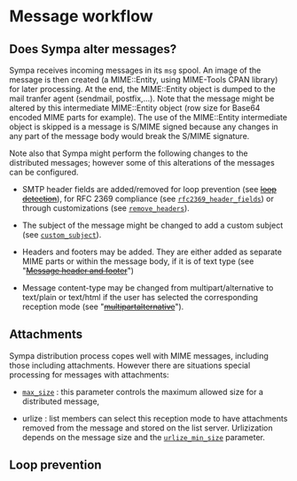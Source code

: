 Message workflow
================

Does Sympa alter messages?
--------------------------

Sympa receives incoming messages in its `msg` spool. An image of the message
is then created (a MIME::Entity, using MIME-Tools CPAN library) for later
processing. At the end, the MIME::Entity object is dumped to the mail tranfer
agent (sendmail, postfix,...). Note that the message might be altered by this
intermediate MIME::Entity object (row size for Base64 encoded MIME parts for
example). The use of the MIME::Entity intermediate object is skipped is a
message is S/MIME signed because any changes in any part of the message body
would break the S/MIME signature.

Note also that Sympa might perform the following changes to the distributed
messages; however some of this alterations of the messages can be configured.

  - SMTP header fields are added/removed for loop prevention (see
    ~~[loop detection](/manual/customizing#loop_detection)~~),
    for RFC 2369 compliance (see
    [`rfc2369_header_fields`](../man/list_config.5.md##rfc2369_header_fields))
    or through customizations (see
    [`remove_headers`](../man/list_config.5.md#remove_headers)).

  - The subject of the message might be changed to add a custom subject (see
    [`custom_subject`](../man/list_config.5.md#custom_subject)).

  - Headers and footers may be added. They are either added as separate MIME
    parts or within the message body, if it is of text type (see
    "~~[Message header and footer](/manual/list-definition#message_header_and_footer)~~")

  - Message content-type may be changed from multipart/alternative to
    text/plain or text/html if the user has selected the corresponding
    reception mode (see
    "~~[multipartalternative](/manual/reception-mode#multipartalternative)~~").

Attachments
-----------

Sympa distribution process copes well with MIME messages, including those
including attachments. However there are situations special processing for
messages with attachments:

  - [`max_size`](../man/list_config.5.md#max_size) : this parameter controls
    the maximum allowed size for a distributed message,

  - urlize : list members can select this reception mode to have attachments
    removed from the message and stored on the list server. Urlizization
    depends on the message size and the
    [`urlize_min_size`](../man/list_config.5.md#urlize_min_size) parameter.

Loop prevention
---------------

